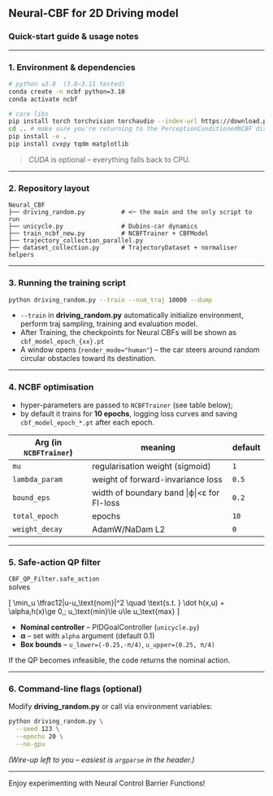 ## Neural-CBF for 2D Driving model

### Quick-start guide & usage notes

---

### 1.  Environment & dependencies
```bash
# python ≥3.8  (3.8–3.11 tested)
conda create -n ncbf python=3.10
conda activate ncbf

# core libs
pip install torch torchvision torchaudio --index-url https://download.pytorch.org/whl/cu118   # or cpu
cd .. # make sure you're returning to the PerceptionConditionedNCBF directory
pip install -e .
pip install cvxpy tqdm matplotlib
```
> *CUDA* is optional – everything falls back to CPU.

---

### 2.  Repository layout
```
Neural_CBF
├── driving_random.py          # <─ the main and the only script to run
├── unicycle.py                # Dubins-car dynamics
├── train_ncbf_new.py          # NCBFTrainer + CBFModel
├── trajectory_collection_parallel.py
├── dataset_collection.py      # TrajectoryDataset + normaliser helpers
```

---

### 3.  Running the **training script**
```bash
python driving_random.py --train --num_traj 10000 --dump
```
* `--train` in **driving_random.py** automatically initialize environment, perform traj sampling, training and evaluation model.
* After Training, the checkpoints for Neural CBFs will be shown as `cbf_model_epoch_{xx}.pt`
* A window opens (`render_mode="human"`) – the car steers around random
  circular obstacles toward its destination.

---


### 4. **NCBF optimisation**  
   * hyper-parameters are passed to `NCBFTrainer` (see table below);
   * by default it trains for **10 epochs**, logging loss curves and saving
     `cbf_model_epoch_*.pt` after each epoch.

| Arg (in `NCBFTrainer`) | meaning | default |
|------------------------|---------|---------|
| `mu`           | regularisation weight (sigmoid) | `1` |
| `lambda_param` | weight of forward-invariance loss | `0.5` |
| `bound_eps`    | width of boundary band \|ϕ\|<ε for FI-loss | `0.2` |
| `total_epoch`  | epochs | `10` |
| `weight_decay` | AdamW/NaD​am L2 | `0` |

---

### 5.  Safe-action QP filter
`CBF_QP_Filter.safe_action`  
solves  

\[
\min_u \tfrac12\|u-u_\text{nom}\|^2 \quad
\text{s.t. } \dot h(x,u) + \alpha\,h(x)\ge 0,\;
u_\text{min}\le u\le u_\text{max}
\]

* **Nominal controller** – PIDGoalController (`unicycle.py`)
* **α** – set with `alpha` argument (default 0.1)
* **Box bounds** – `u_lower=(-0.25,-π/4)`, `u_upper=(0.25, π/4)`

If the QP becomes infeasible, the code returns the nominal action.

---

### 6.  Command-line flags (optional)
Modify **driving_random.py** or call via environment variables:
```bash
python driving_random.py \
  --seed 123 \
  --epochs 20 \
  --no-gpu
```
*(Wire-up left to you – easiest is `argparse` in the header.)*

---

Enjoy experimenting with Neural Control Barrier Functions!